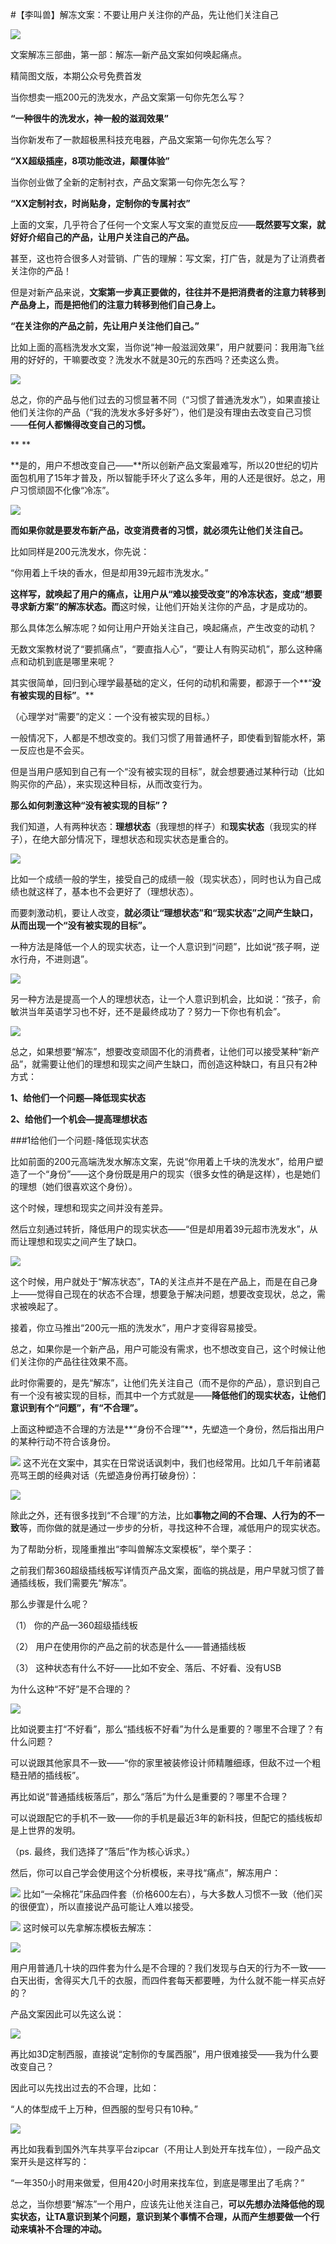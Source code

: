 #【李叫兽】解冻文案：不要让用户关注你的产品，先让他们关注自己

![](http://mmbiz.qpic.cn/mmbiz/As7mscS0UOB2LzFWkr1FfWSMqjcPhqS0UVfvOLpCeUSkXo3UrrTG8lmP6iacQoPzTXsQjAchq9lH9I8Bu9ZfJjg/640?wx_fmt=jpeg&tp=webp&wxfrom=5&wx_lazy=1)

文案解冻三部曲，第一部：解冻—新产品文案如何唤起痛点。

精简图文版，本期公众号免费首发

当你想卖一瓶200元的洗发水，产品文案第一句你先怎么写？

**“一种很牛的洗发水，神一般的滋润效果”**

当你新发布了一款超极黑科技充电器，产品文案第一句你先怎么写？

**“XX超级插座，8项功能改进，颠覆体验”**

当你创业做了全新的定制衬衣，产品文案第一句你先怎么写？

**“XX定制衬衣，时尚贴身，定制你的专属衬衣”**

上面的文案，几乎符合了任何一个文案人写文案的直觉反应——**既然要写文案，就好好介绍自己的产品，让用户关注自己的产品。**

甚至，这也符合很多人对营销、广告的理解：写文案，打广告，就是为了让消费者关注你的产品！

但是对新产品来说，**文案第一步真正要做的，往往并不是把消费者的注意力转移到产品身上，而是把他们的注意力转移到他们自己身上。**

**“在关注你的产品之前，先让用户关注他们自己。”**

比如上面的高档洗发水文案，当你说“神一般滋润效果”，用户就要问：我用海飞丝用的好好的，干嘛要改变？洗发水不就是30元的东西吗？还卖这么贵。

![](http://mmbiz.qpic.cn/mmbiz/As7mscS0UOB2LzFWkr1FfWSMqjcPhqS0HhJb36wAdKaSf2T7gAeyFtG6DTLWuTpibkwtebndLXKwdRJJ0a23LVA/640?wx_fmt=png&tp=webp&wxfrom=5&wx_lazy=1)

总之，你的产品与他们过去的习惯显著不同（“习惯了普通洗发水”），如果直接让他们关注你的产品（“我的洗发水多好多好”），他们是没有理由去改变自己习惯——**任何人都懒得改变自己的习惯。**

**
**

**是的，用户不想改变自己——**所以创新产品文案最难写，所以20世纪的切片面包机用了15年才普及，所以智能手环火了这么多年，用的人还是很好。总之，用户习惯顽固不化像“冷冻”。

![](http://mmbiz.qpic.cn/mmbiz/As7mscS0UOB2LzFWkr1FfWSMqjcPhqS04NhDqKoPG5BUmmQDvJqXkvhN3ibnNiaBpqQyyDibhiaILe9g7UpXgea1icg/640?wx_fmt=jpeg&tp=webp&wxfrom=5&wx_lazy=1)

**而如果你就是要发布新产品，改变消费者的习惯，就必须先让他们关注自己。**

比如同样是200元洗发水，你先说：

“你用着上千块的香水，但是却用39元超市洗发水。”

**这样写，就唤起了用户的痛点，让用户从“难以接受改变”的冷冻状态，变成“想要寻求新方案”的解冻状态。而**这时候，让他们开始关注你的产品，才是成功的。

那么具体怎么解冻呢？如何让用户开始关注自己，唤起痛点，产生改变的动机？

无数文案教材说了“要抓痛点”，“要直指人心”，“要让人有购买动机”，那么这种痛点和动机到底是哪里来呢？

其实很简单，回归到心理学最基础的定义，任何的动机和需要，都源于一个**“****没有被实现的目标”****。**

（心理学对“需要”的定义：一个没有被实现的目标。）

一般情况下，人都是不想改变的。我们习惯了用普通杯子，即使看到智能水杯，第一反应也是不会买。

但是当用户感知到自己有一个“没有被实现的目标”，就会想要通过某种行动（比如购买你的产品），来实现这种目标，从而改变行为。

**那么如何刺激这种“没有被实现的目标”？**

我们知道，人有两种状态：**理想状态**（我理想的样子）和**现实状态**（我现实的样子），在绝大部分情况下，理想状态和现实状态是重合的。

![](http://mmbiz.qpic.cn/mmbiz/As7mscS0UOB2LzFWkr1FfWSMqjcPhqS071mSX9MpYibwty44qYUjvRvVujWia7akMfvRwdpfRmoLZCpRjcyL5OLA/640?wx_fmt=png&tp=webp&wxfrom=5&wx_lazy=1)

比如一个成绩一般的学生，接受自己的成绩一般（现实状态），同时也认为自己成绩也就这样了，基本也不会更好了（理想状态）。

而要刺激动机，要让人改变，**就必须让“理想状态”和“现实状态”之间产生缺口，从而出现一个“没有被实现的目标”。**

一种方法是降低一个人的现实状态，让一个人意识到“问题”，比如说“孩子啊，逆水行舟，不进则退”。

![](http://mmbiz.qpic.cn/mmbiz/As7mscS0UOB2LzFWkr1FfWSMqjcPhqS0KZuibUkZyc7T4lkUib4cLcHQIzicBNr64DGUsqomyWkeiaFs48FHSicDCRw/640?wx_fmt=png&tp=webp&wxfrom=5&wx_lazy=1)

另一种方法是提高一个人的理想状态，让一个人意识到机会，比如说：“孩子，俞敏洪当年英语学习也不好，还不是最终成功了？努力一下你也有机会”。

![](http://mmbiz.qpic.cn/mmbiz/As7mscS0UOB2LzFWkr1FfWSMqjcPhqS051hBezmSggA3Vss2BbCwX7KTo7cDmLHcstscy8micduJN2qpZUoqNQA/640?wx_fmt=png&tp=webp&wxfrom=5&wx_lazy=1)

总之，如果想要“解冻”，想要改变顽固不化的消费者，让他们可以接受某种“新产品”，就需要让他们的理想和现实之间产生缺口，而创造这种缺口，有且只有2种方式：

**1、给他们一个问题—降低现实状态**

**2、给他们一个机会—提高理想状态**

###1给他们一个问题-降低现实状态

比如前面的200元高端洗发水解冻文案，先说“你用着上千块的洗发水”，给用户塑造了一个“身份”——这个身份既是用户的现实（很多女性的确是这样），也是她们的理想（她们很喜欢这个身份）。

这个时候，理想和现实之间并没有差异。

然后立刻通过转折，降低用户的现实状态——“但是却用着39元超市洗发水”，从而让理想和现实之间产生了缺口。

![](http://mmbiz.qpic.cn/mmbiz/As7mscS0UOB2LzFWkr1FfWSMqjcPhqS0s1vLdSJDA8RxOYQjhcvia8dib3lA7P9EjZKGgO3TCESia6df8kboZ8Iww/640?wx_fmt=png&tp=webp&wxfrom=5&wx_lazy=1)

这个时候，用户就处于“解冻状态”，TA的关注点并不是在产品上，而是在自己身上——觉得自己现在的状态不合理，想要急于解决问题，想要改变现状，总之，需求被唤起了。

接着，你立马推出“200元一瓶的洗发水”，用户才变得容易接受。

总之，如果你是一个新产品，用户可能没有需求，也不想改变自己，这个时候让他们关注你的产品往往效果不高。

此时你需要的，是先“解冻”，让他们先关注自己（而不是你的产品），意识到自己有一个没有被实现的目标，而其中一个方式就是——**降低他们的现实状态，让他们意识到有个“问题”，有“不合理”。**

上面这种塑造不合理的方法是**“身份不合理”**，先塑造一个身份，然后指出用户的某种行动不符合该身份。

![](http://mmbiz.qpic.cn/mmbiz/As7mscS0UOB2LzFWkr1FfWSMqjcPhqS059Edz1cXo7Djc4Ps9uicVkXqoQ1eor6ZEZfjDo5yD1zEXuPGcC4Gz6Q/640?wx_fmt=png&tp=webp&wxfrom=5&wx_lazy=1)
这不光在文案中，其实在日常说话讽刺中，我们也经常用。比如几千年前诸葛亮骂王朗的经典对话（先塑造身份再打破身份）：

![](http://mmbiz.qpic.cn/mmbiz/As7mscS0UOB2LzFWkr1FfWSMqjcPhqS0SxsqdMXLJlBFwNWr7icD1Ma5FiawQpGIXtYnm5y36TpmHPy2ym3zV5dQ/640?wx_fmt=png&tp=webp&wxfrom=5&wx_lazy=1)

除此之外，还有很多找到“不合理”的方法，比如**事物之间的不合理、人行为的不一致**等，而你做的就是通过一步步的分析，寻找这种不合理，减低用户的现实状态。

为了帮助分析，现隆重推出“李叫兽解冻文案模板”，举个栗子：

之前我们帮360超级插线板写详情页产品文案，面临的挑战是，用户早就习惯了普通插线板，我们需要先“解冻”。

那么步骤是什么呢？

（1） 你的产品—360超级插线板

（2） 用户在使用你的产品之前的状态是什么——普通插线板

（3） 这种状态有什么不好——比如不安全、落后、不好看、没有USB

为什么这种“不好”是不合理的？

![](http://mmbiz.qpic.cn/mmbiz/As7mscS0UOB2LzFWkr1FfWSMqjcPhqS0wbcqibng9jb5j45ZrwZvNZmw5Xeg7WmoKM7WSCGzgeowOEDstlpkxHg/640?wx_fmt=png&tp=webp&wxfrom=5&wx_lazy=1)

比如说要主打“不好看”，那么“插线板不好看”为什么是重要的？哪里不合理了？有什么问题？

可以说跟其他家具不一致——“你的家里被装修设计师精雕细琢，但敌不过一个粗糙丑陋的插线板”。

再比如说“普通插线板落后”，那么“落后”为什么是重要的？哪里不合理？

可以说跟配它的手机不一致——你的手机是最近3年的新科技，但配它的插线板却是上世界的发明。

（ps. 最终，我们选择了“落后”作为核心诉求。）

然后，你可以自己学会使用这个分析模板，来寻找“痛点”，解冻用户：

![](http://mmbiz.qpic.cn/mmbiz/As7mscS0UOB2LzFWkr1FfWSMqjcPhqS0rFoFv8KbOdh7NouyNDmTWFlCuFlkwy2NeHc1oC9qz81NRwRKJSiaSfQ/640?wx_fmt=png&tp=webp&wxfrom=5&wx_lazy=1)
比如“一朵棉花”床品四件套（价格600左右），与大多数人习惯不一致（他们买的很便宜），所以直接说产品可能让人难以接受。

![](http://mmbiz.qpic.cn/mmbiz/As7mscS0UOB2LzFWkr1FfWSMqjcPhqS0y1de6o3ChGjoZfVbicxdCSuhYe4Geh0oTHwMicq5c1yZABm6icFz9jMTw/640?wx_fmt=png&tp=webp&wxfrom=5&wx_lazy=1)
这时候可以先拿解冻模板去解冻：

![](http://mmbiz.qpic.cn/mmbiz/As7mscS0UOB2LzFWkr1FfWSMqjcPhqS0ZDBmQzicvXKajnXvVDBFeGGyxXYVEvesVdvHM1FWf0jL3WvWmcsuHog/640?wx_fmt=png&tp=webp&wxfrom=5&wx_lazy=1)

用户用普通几十块的四件套为什么是不合理的？我们发现与白天的行为不一致——白天出街，舍得买大几千的衣服，而四件套每天都要睡，为什么就不能一样买点好的？

产品文案因此可以先这么说：

![](http://mmbiz.qpic.cn/mmbiz/As7mscS0UOB2LzFWkr1FfWSMqjcPhqS07KxrBLZViaRzMe4Bt58Jib7J8gGwD4u9Ua529px7kkS2HKkh7uXBELZg/640?wx_fmt=png&tp=webp&wxfrom=5&wx_lazy=1)

再比如3D定制西服，直接说“定制你的专属西服”，用户很难接受——我为什么要改变自己？

因此可以先找出过去的不合理，比如：

“人的体型成千上万种，但西服的型号只有10种。”

![](http://mmbiz.qpic.cn/mmbiz/As7mscS0UOB2LzFWkr1FfWSMqjcPhqS0qYdEaUpcCx5o3JliaMnrZop61dDHkTZqQa76n0Hf2liaHfVM6iaZgSO1Q/640?wx_fmt=png&tp=webp&wxfrom=5&wx_lazy=1)

再比如我看到国外汽车共享平台zipcar（不用让人到处开车找车位），一段产品文案开头是这样写的：

“一年350小时用来做爱，但用420小时用来找车位，到底是哪里出了毛病？”

总之，当你想要“解冻”一个用户，应该先让他关注自己，**可以先想办法降低他的现实状态，让TA意识到某个问题，意识到某个事情不合理，从而产生想要做一个行动来填补不合理的冲动。**